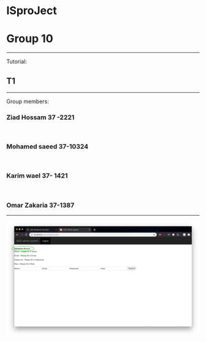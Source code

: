 # ISproJect
<h1>Group 10</h1>
<hr>
Tutorial: <h2>T1</h2>
<hr>
Group members:
<h3>Ziad Hossam 37 -2221</h3>
<br>
<h3>Mohamed saeed 37-10324</h3>
<br>
<h3>Karim wael 37- 1421</h3>
<br>
<h3>Omar Zakaria 37-1387</h3>
<hr>

<img src="https://github.com/ZiadAly/ISproJect/blob/master/extra/Screen%20Shot%202018-12-15%20at%206.38.01%20PM.png"> </img>

